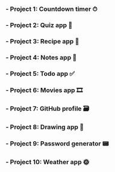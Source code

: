 ### - Project 1: Countdown timer ⏱
### - Project 2: Quiz app 🧩
### - Project 3: Recipe app 📜
### - Project 4: Notes app 📓
### - Project 5: Todo app ✅
### - Project 6: Movies app 🎞️
### - Project 7: GitHub profile 🗃️
### - Project 8: Drawing app 🎨
### - Project 9: Password generator 📟
### - Project 10: Weather app 🌞